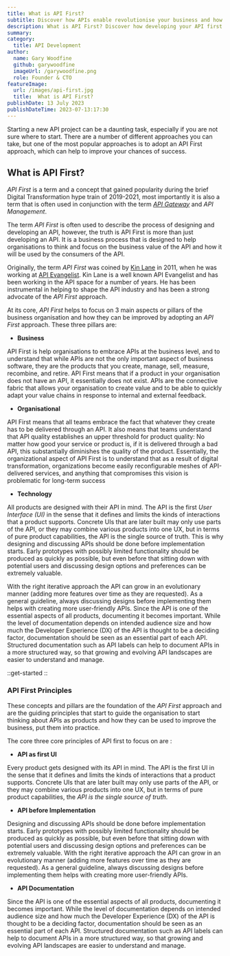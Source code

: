```yaml
---
title: What is API First?
subtitle: Discover how APIs enable revolutionise your business and how they relate to the products of your organization.
description: What is API First? Discover how developing your API first will enable developing better and more products of your organization.
summary: 
category:
  title: API Development
author:
  name: Gary Woodfine
  github: garywoodfine
  imageUrl: /garywoodfine.png
  role: Founder & CTO
featureImage:
  url: /images/api-first.jpg
  title:  What is API First?
publishDate: 13 July 2023
publishDateTime: 2023-07-13:17:30
---
```


Starting a new API project can be a daunting task, especially if you are not sure where to start.  There are a number 
of different approaches you can take, but one of the most popular approaches is to adopt an API First approach, which 
can help to improve your chances of success.

## What is API First?

_API First_ is a term and a concept that gained popularity during the brief Digital Transformation hype train of 2019-2021,
most importantly it is also a term that is often used in conjunction with the term [_API Gateway_](https://threenine.blog/posts/api-gateway-pattern) 
and _API Management_.  

The term _API First_ is often used to describe the process of designing and developing an API, however, the truth is 
API First is more than just developing an API.  It is a business process that is designed to help organisations to think
and focus on the business value of the API and how it will be used by the consumers of the API.

Originally, the term _API First_ was coined by [Kin Lane](https://kinlane.com/) in 2011, when he was working at [API Evangelist](https://apievangelist.com/).
Kin Lane is a well known API Evangelist and has been working in the API space for a number of years.  He has been
instrumental in helping to shape the API industry and has been a strong advocate of the _API First_ approach.

At its core, _API First_ helps to focus on 3 main aspects or pillars of the business organisation and how they can be 
improved by adopting an _API First_ approach. These three pillars are:

* **Business**

  
API First is help organisations to embrace APIs at the business level, and to understand that while APIs are not 
  the only important aspect of business software, they are the products that you create, manage, sell, measure, 
  recombine, and retire. API First means that if a product in your organisation does not have an API, it essentially 
  does not exist. APIs are the connective fabric that allows your organisation to create value and to be able to quickly 
  adapt your value chains in response to internal and external feedback.


* **Organisational**

  
API First means that all teams embrace the fact that whatever they create has to be delivered through an API. It 
  also means that teams understand that API quality establishes an upper threshold for product quality: No matter 
  how good your service or product is, if it is delivered through a bad API, this substantially diminishes the 
  quality of the product. Essentially, the organizational aspect of API First is to understand that as a result of 
  digital transformation, organizations become easily reconfigurable meshes of API-delivered services, and anything 
  that compromises this vision is problematic for long-term success

* **Technology**

    
All products are designed with their API in mind. The API is the first _User Interface (UI)_ in the sense that 
    it defines and limits the kinds of interactions that a product supports. Concrete UIs that are later built may 
    only use parts of the API, or they may combine various products into one UX, but in terms of pure product 
    capabilities, the API is the single source of truth.  This is why designing and discussing APIs 
    should be done before implementation starts. Early prototypes with possibly limited functionality should be 
    produced as quickly as possible, but even before that sitting down with potential users and discussing design 
    options and preferences can be extremely valuable. 

With the right iterative approach the API can grow in an 
    evolutionary manner (adding more features over time as they are requested). As a general guideline, always 
    discussing designs before implementing them helps with creating more user-friendly APIs. Since the API is one 
    of the essential aspects of all products, documenting it becomes important. While the level of documentation 
    depends on intended audience size and how much the Developer Experience (DX) of the API is thought to be a 
    deciding factor, documentation should be seen as an essential part of each API. Structured documentation such 
    as API labels can help to document APIs in a more structured way, so that growing and evolving API landscapes 
    are easier to understand and manage.


::get-started
::

### API First Principles

These concepts and pillars are the foundation of the _API First_ approach and are the guiding principles that start to guide
the organisation to start thinking about APIs as products and how they can be used to improve the business, put them into 
practice. 

The core three core principles of API first to focus on are :

* **API as first UI** 


Every product gets designed with its API in mind. The API is the first UI in the sense that it defines and limits the 
kinds of interactions that a product supports. Concrete UIs that are later built may only use parts of the API, or they 
may combine various products into one UX, but in terms of pure product capabilities, the *_API is the single source of truth_*.

* **API before Implementation**

Designing and discussing APIs should be done before implementation starts. Early prototypes with possibly limited 
functionality should be produced as quickly as possible, but even before that sitting down with potential users and 
discussing design options and preferences can be extremely valuable. With the right iterative approach the API can grow 
in an evolutionary manner (adding more features over time as they are requested). As a general guideline, 
always discussing designs before implementing them helps with creating more user-friendly APIs.


* **API Documentation**


Since the API is one of the essential aspects of all products, documenting it becomes important. While the level of 
documentation depends on intended audience size and how much the Developer Experience (DX) of the API is thought to be 
a deciding factor, documentation should be seen as an essential part of each API. Structured documentation such as 
API labels can help to document APIs in a more structured way, so that growing and evolving API landscapes are easier 
to understand and manage.